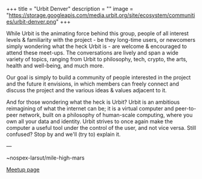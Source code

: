 +++
title = "Urbit Denver"
description = ""
image = "https://storage.googleapis.com/media.urbit.org/site/ecosystem/communities/urbit-denver.png"
+++

While Urbit is the animating force behind this group, people of all interest levels & familiarity with the project - be they long-time users, or newcomers simply wondering what the heck Urbit is - are welcome & encouraged to attend these meet-ups. The conversations are lively and span a wide variety of topics, ranging from Urbit to philosophy, tech, crypto, the arts, health and well-being, and much more.

Our goal is simply to build a community of people interested in the project and the future it envisions, in which members can freely connect and discuss the project and the various ideas & values adjacent to it.

And for those wondering what the heck is Urbit? Urbit is an ambitious reimagining of what the internet can be; it is a virtual computer and peer-to-peer network, built on a philosophy of human-scale computing, where you own all your data and identity. Urbit strives to once again make the computer a useful tool under the control of the user, and not vice versa. Still confused? Stop by and we'll (try to) explain it.

––

~nospex-larsut/mile-high-mars

[Meetup page](https://www.meetup.com/mile-high-mars-denver-urbit-group/)
